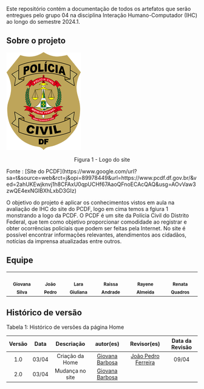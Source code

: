 Este repositório contém a documentação de todos os artefatos que serão entregues pelo grupo 04 na disciplina Interação Humano-Computador (IHC) ao longo do semestre 2024.1.

## Sobre o projeto

![PCDF](assets/planejamento/PCDF.png)
<div align="center">
<p> Figura 1 - Logo do site  </p> 
</div>
Fonte : [Site do PCDF](https://www.google.com/url?sa=t&source=web&rct=j&opi=89978449&url=https://www.pcdf.df.gov.br/&ved=2ahUKEwjknvj1h8CFAxU0qpUCHf67AaoQFnoECAcQAQ&usg=AOvVaw3zwQE4exNGIBXhLxbD3GIz)


O objetivo do projeto é aplicar os conhecimentos vistos em aula na avaliação de IHC do site do PCDF, logo em cima temos a fgiura 1 monstrando a logo da PCDF. O PCDF é um site da Polícia Civil do Distrito Federal, que tem como objetivo proporcionar comodidade ao registrar e obter ocorrências policiais que podem ser feitas pela Internet. No site é possível encontrar informações relevantes, atendimentos aos cidadãos, notícias da imprensa atualizadas entre outros.  
## Equipe

<table>
  <tr>
    <td align="center"><a href="https://github.com/gio221"><img style="border-radius: 50%;" src="https://avatars.githubusercontent.com/u/111579005?v=4" width="100px;" alt=""/><br /><sub><b>Giovana Silva</b></sub></a><br />
    <td align="center"><a href="https://github.com/JoaoODragonborn"><img style="border-radius: 50%;" src="https://avatars.githubusercontent.com/u/98195374?v=4" width="100px;" alt=""/><br /><sub><b>João Pedro</b></sub></a><br />
    <td align="center"><a href="https://github.com/gravelylara"><img style="border-radius: 50%;" src="https://avatars.githubusercontent.com/u/118694498?v=4" width="100px;" alt=""/><br /><sub><b>Lara Giuliana</b></sub></a><br />
    <td align="center"><a href=" https://github.com/RaissaAndradeS "><img style="border-radius: 50%;" src="https://avatars.githubusercontent.com/u/100162150?v=4" width="100px;" alt=""/><br /><sub><b>Raissa Andrade</b></sub></a><br />
    <td align="center"><a href="https://github.com/rayenealmeida"><img style="border-radius: 50%;" src="https://avatars.githubusercontent.com/u/85962730?v=4" width="100px;" alt=""/><br /><sub><b>Rayene Almeida</b></sub></a><br />
    <td align="center"><a href="https://github.com/Renatinha28"><img style="border-radius: 50%;" src="https://avatars.githubusercontent.com/u/117046252?v=4" width="100px;" alt=""/><br /><sub><b>Renata Quadros</b></sub></a><br />
    
  </tr>
</table>

## Histórico de versão

Tabela 1: Histórico de versões da página Home

|                            Versão                             |              Data               |                    Descriação                     | autor(es)           |  Revisor(es)          | Data da Revisão|
| :----------------------------------------------------------: | :-------------------------------: | :-------------------------------------------------: | :-------------------------------: |  :-------------------------------: | :-------------------------------: | 
| 1.0 |  03/04  | Criação da Home |[Giovana Barbosa ](https://github.com/gio221)|[João Pedro Ferreira](https://github.com/JoaoODragonborn)| 09/04 |
| 2.0 |  03/04  | Mudança no site |[Giovana Barbosa ](https://github.com/gio221)|| |
